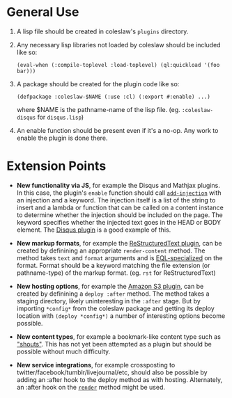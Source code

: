 # General Use

1. A lisp file should be created in coleslaw's ```plugins``` directory.
2. Any necessary lisp libraries not loaded by coleslaw should be included like so:

    ```(eval-when (:compile-toplevel :load-toplevel) (ql:quickload '(foo bar)))```

3. A package should be created for the plugin code like so:

    ```(defpackage :coleslaw-$NAME (:use :cl) (:export #:enable) ...)```

    where $NAME is the pathname-name of the lisp file. (eg. `:coleslaw-disqus` for `disqus.lisp`)
4. An enable function should be present even if it's a no-op. Any work to enable the plugin is done there.


# Extension Points

* **New functionality via JS**, for example the Disqus and Mathjax plugins. In this case, the plugin's `enable` function should call [`add-injection`](http://redlinernotes.com/docs/coleslaw.html#add-injection_func) with an injection and a keyword. The injection itself is a list of the string to insert and a lambda or function that can be called on a content instance to determine whether the injection should be included on the page. The keyword specifies whether the injected text goes in the HEAD or BODY element. The [Disqus plugin](http://github.com/redline6561/coleslaw/blob/master/plugins/disqus.lisp) is a good example of this.

* **New markup formats**, for example the [ReStructuredText plugin](http://github.com/redline6561/coleslaw/blob/master/plugins/rst.lisp), can be created by definining an appropriate `render-content` method. The method takes `text` and `format` arguments and is [EQL-specialized](http://www.gigamonkeys.com/book/object-reorientation-generic-functions.html#defmethod) on the format. Format should be a keyword matching the file extension (or pathname-type) of the markup format. (eg. `rst` for ReStructuredText)

* **New hosting options**, for example the [Amazon S3 plugin](http://github.com/redline6561/coleslaw/blob/master/plugins/s3.lisp), can be created by definining a `deploy :after` method. The method takes a staging directory, likely uninteresting in the `:after` stage. But by importing `*config*` from the coleslaw package and getting its deploy location with `(deploy *config*)` a number of interesting options become possible.

* **New content types**, for example a bookmark-like content type such as ["shouts"](http://paste.lisp.org/display/134453). This has not yet been attempted as a plugin but should be possible without much difficulty.

* **New service integrations**, for example crossposting to twitter/facebook/tumblr/livejournal/etc, should also be possible by adding an :after hook to the deploy method as with hosting. Alternately, an :after hook on the [`render`](http://redlinernotes.com/docs/coleslaw.html#render_func) method might be used.
